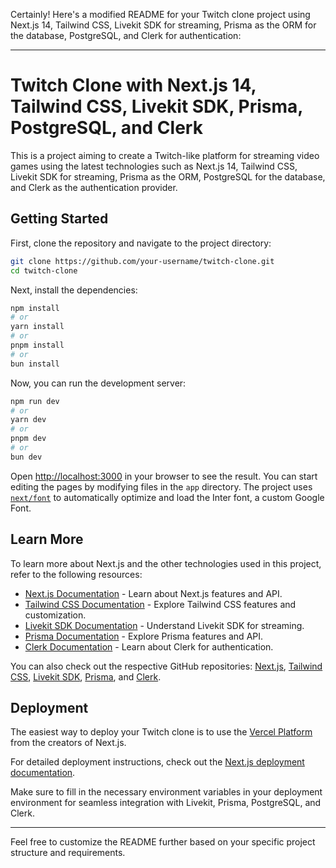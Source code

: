 Certainly! Here's a modified README for your Twitch clone project using Next.js 14, Tailwind CSS, Livekit SDK for streaming, Prisma as the ORM for the database, PostgreSQL, and Clerk for authentication:

---

# Twitch Clone with Next.js 14, Tailwind CSS, Livekit SDK, Prisma, PostgreSQL, and Clerk

This is a project aiming to create a Twitch-like platform for streaming video games using the latest technologies such as Next.js 14, Tailwind CSS, Livekit SDK for streaming, Prisma as the ORM, PostgreSQL for the database, and Clerk as the authentication provider.

## Getting Started

First, clone the repository and navigate to the project directory:

```bash
git clone https://github.com/your-username/twitch-clone.git
cd twitch-clone
```

Next, install the dependencies:

```bash
npm install
# or
yarn install
# or
pnpm install
# or
bun install
```

Now, you can run the development server:

```bash
npm run dev
# or
yarn dev
# or
pnpm dev
# or
bun dev
```

Open [http://localhost:3000](http://localhost:3000) in your browser to see the result. You can start editing the pages by modifying files in the `app` directory. The project uses [`next/font`](https://nextjs.org/docs/basic-features/font-optimization) to automatically optimize and load the Inter font, a custom Google Font.

## Learn More

To learn more about Next.js and the other technologies used in this project, refer to the following resources:

- [Next.js Documentation](https://nextjs.org/docs) - Learn about Next.js features and API.
- [Tailwind CSS Documentation](https://tailwindcss.com/docs) - Explore Tailwind CSS features and customization.
- [Livekit SDK Documentation](https://docs.livekit.io) - Understand Livekit SDK for streaming.
- [Prisma Documentation](https://prisma.io/docs) - Explore Prisma features and API.
- [Clerk Documentation](https://docs.clerk.dev) - Learn about Clerk for authentication.

You can also check out the respective GitHub repositories: [Next.js](https://github.com/vercel/next.js/), [Tailwind CSS](https://github.com/tailwindlabs/tailwindcss/), [Livekit SDK](https://github.com/livekit/livekit-server/), [Prisma](https://github.com/prisma/prisma/), and [Clerk](https://github.com/clerk/clerk/).

## Deployment

The easiest way to deploy your Twitch clone is to use the [Vercel Platform](https://vercel.com/new?utm_medium=default-template&filter=next.js&utm_source=create-next-app&utm_campaign=create-next-app-readme) from the creators of Next.js.

For detailed deployment instructions, check out the [Next.js deployment documentation](https://nextjs.org/docs/deployment).

Make sure to fill in the necessary environment variables in your deployment environment for seamless integration with Livekit, Prisma, PostgreSQL, and Clerk.

---

Feel free to customize the README further based on your specific project structure and requirements.